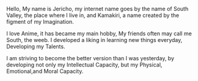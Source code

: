 Hello, My name is Jericho, my internet name goes by the name of South Valley, the place where I live in, and Kamakiri, a name created by the figment of my Imagination.

I love Anime, it has became my main hobby, My friends often may call me South, the weeb. 
I developed a liking in learning new things everyday, Developing my Talents.

I am striving to become the better version than I was yesterday, by developing not only my Intellectual Capacity, but my Physical, Emotional,and Moral Capacity.


<!---
jericho3110/jericho3110 is a ✨ special ✨ repository because its `README.md` (this file) appears on your GitHub profile.
You can click the Preview link to take a look at your changes.
--->
